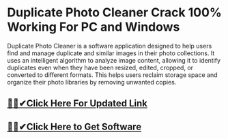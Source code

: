 # Duplicate Photo Cleaner Crack 100% Working For PC and Windows




Duplicate Photo Cleaner is a software application designed to help users find and manage duplicate and similar images in their photo collections. It uses an intelligent algorithm to analyze image content, allowing it to identify duplicates even when they have been resized, edited, cropped, or converted to different formats. This helps users reclaim storage space and organize their photo libraries by removing unwanted copies. 



## [🎉🚀✔Click Here For Updated Link](https://alitech.click/dl/)
 
 
## [🎉🚀✔Click Here to Get Software](https://alitech.click/dl/)
